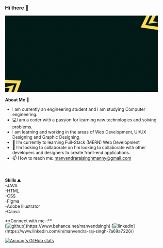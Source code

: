 ### Hi there 👋
![](https://github.com/manvendra-8822/manvendra-8822/blob/main/HI%20!%20I%20AM%20MANVENDRA.gif?raw=true)

**About Me 🧑** <br>
- I am currently an engineering student and I am studying Computer engineering. <br>
- 💻I am a coder with a passion for learning new technologies and solving problems.
- I am learning and working in the areas of Web Development, UI/UX Designing and Graphic Designing.
- 🌱 I’m currently to learning Full-Stack (MERN) Web Development
- 👯 I’m looking to collaborate on  I'm looking to collaborate with other developers and designers to create front-end applications. 
- 📫 How to reach me: manvendrarajsinghmanny@gmail.com 


<div style="margin-top:50px">
  
**Skills ⛰️**<br>
-JAVA <br>
-HTML  <br>
-CSS <br>
-Figma <br>
-Adobe Illustrator <br>
-Canva <br>
</div>
**Connect with me-:** <br>
[<img src='https://img.icons8.com/color/48/000000/behance.png' alt='github' height='40'>](https://www.behance.net/manvendsingh)  [<img src='https://img.icons8.com/fluent/48/000000/linkedin.png' alt='linkedin' height='40'>](https://www.linkedin.com/in/manvendra-raj-singh-7a69a7226/)  


[![Anurag's GitHub stats](https://github-readme-stats.vercel.app/api?username=manvendra-8822)](https://github.com/anuraghazra/github-readme-stats)
 
